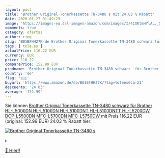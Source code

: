 ```yaml
---
layout: post
title: 'Brother Original Tonerkassette TN-3480 s mit 24.03 % Rabatt'
date: 2020-01-27 01:49:29
image: 'https://images-eu.ssl-images-amazon.com/images/I/41XKtmHYlAL._SL200_.jpg'
comments: true
category: ofertas
author: ring
slug: 'B01BFHH27K-de Brother Original Tonerkassette TN-3480 schwarz für Brother...'
tags: [ tole.es ]
actualPrice: 116.22 EUR
currency: EUR
price: 116.22
comparePrice: 152.99 EUR
prodname: 'Brother Original Tonerkassette TN-3480 schwarz  für Brother HL-L5000DN  HL-L5100DN  HL-L5100DNT  HL-L5100DNTT  HL-L5200DW  DCP-L5500DN  MFC-L5700DN  MFC-L5750DW '
country: 'de'
flag: '🇩🇪'
buyurl: 'https://www.amazon.de/dp/B01BFHH27K/?tag=tolees0ca-21'
descuento: '24.03'
average: '122.99'
---
```


Sie können [Brother Original Tonerkassette TN-3480 schwarz  für Brother HL-L5000DN  HL-L5100DN  HL-L5100DNT  HL-L5100DNTT  HL-L5200DW  DCP-L5500DN  MFC-L5700DN  MFC-L5750DW ](https://www.amazon.de/dp/B01BFHH27K/?tag=tolees0ca-21) mit Preis 116.22 EUR (original: 152.99 EUR) 24.03 % Rabatt hier:

[![Brother Original Tonerkassette TN-3480 s](https://images-eu.ssl-images-amazon.com/images/I/41XKtmHYlAL._SL200_.jpg)](https://www.amazon.de/dp/B01BFHH27K/?tag=tolees0ca-21)

ℹ️:


[🛒 Hier!!](https://www.amazon.de/dp/B01BFHH27K/?tag=tolees0ca-21)
